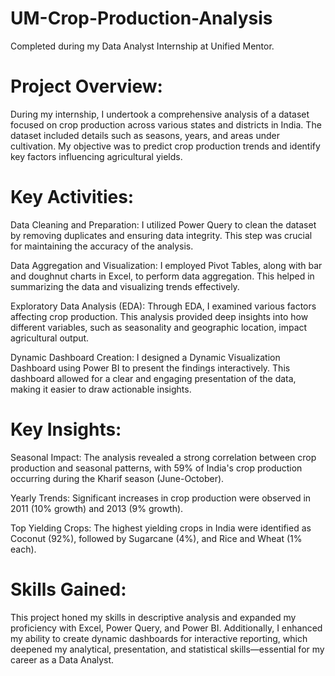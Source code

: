 # UM-Crop-Production-Analysis

Completed during my Data Analyst Internship at Unified Mentor.

# Project Overview:

During my internship, I undertook a comprehensive analysis of a dataset focused on crop production across various states and districts in India. The dataset included details such as seasons, years, and areas under cultivation. My objective was to predict crop production trends and identify key factors influencing agricultural yields.

# Key Activities:

Data Cleaning and Preparation:
I utilized Power Query to clean the dataset by removing duplicates and ensuring data integrity. This step was crucial for maintaining the accuracy of the analysis.

Data Aggregation and Visualization:
I employed Pivot Tables, along with bar and doughnut charts in Excel, to perform data aggregation. This helped in summarizing the data and visualizing trends effectively.

Exploratory Data Analysis (EDA):
Through EDA, I examined various factors affecting crop production. This analysis provided deep insights into how different variables, such as seasonality and geographic location, impact agricultural output.

Dynamic Dashboard Creation:
I designed a Dynamic Visualization Dashboard using Power BI to present the findings interactively. This dashboard allowed for a clear and engaging presentation of the data, making it easier to draw actionable insights.

# Key Insights:

Seasonal Impact:
The analysis revealed a strong correlation between crop production and seasonal patterns, with 59% of India's crop production occurring during the Kharif season (June-October).

Yearly Trends:
Significant increases in crop production were observed in 2011 (10% growth) and 2013 (9% growth).

Top Yielding Crops:
The highest yielding crops in India were identified as Coconut (92%), followed by Sugarcane (4%), and Rice and Wheat (1% each).

# Skills Gained:

This project honed my skills in descriptive analysis and expanded my proficiency with Excel, Power Query, and Power BI. Additionally, I enhanced my ability to create dynamic dashboards for interactive reporting, which deepened my analytical, presentation, and statistical skills—essential for my career as a Data Analyst.

